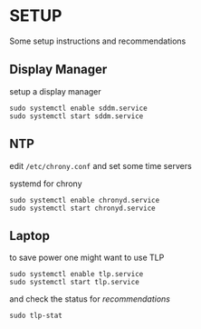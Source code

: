 # SETUP
Some setup instructions and recommendations

## Display Manager
setup a display manager

```
sudo systemctl enable sddm.service
sudo systemctl start sddm.service
```

## NTP

edit `/etc/chrony.conf` and set some time servers

systemd for chrony

```
sudo systemctl enable chronyd.service
sudo systemctl start chronyd.service
```

## Laptop
to save power one might want to use TLP

```
sudo systemctl enable tlp.service
sudo systemctl start tlp.service
```

and check the status for _recommendations_

```
sudo tlp-stat
```
